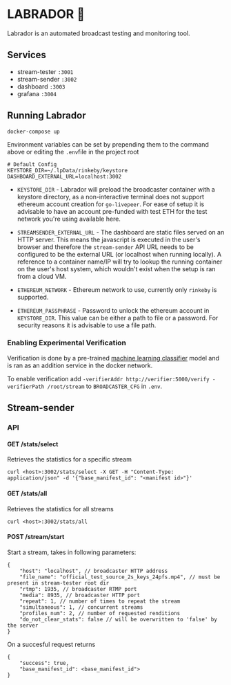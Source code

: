 # LABRADOR :dog:

Labrador is an automated broadcast testing and monitoring tool.

## Services
* stream-tester `:3001`
* stream-sender `:3002`
* dashboard `:3003` 
* grafana `:3004`

## Running Labrador

```
docker-compose up
```

Environment variables can be set by prepending them to the command above or editing the `.env`file in the project root

```
# Default Config
KEYSTORE_DIR=~/.lpData/rinkeby/keystore
DASHBOARD_EXTERNAL_URL=localhost:3002
```

- `KEYSTORE_DIR` - Labrador will preload the broadcaster container with a keystore directory, as a non-interactive terminal does not support ethereum account creation for `go-livepeer`. For ease of setup it is advisable to have an account pre-funded with test ETH for the test network you're using available here.

- `STREAMSENDER_EXTERNAL_URL` - The dashboard are static files served on an HTTP server. This means the javascript is executed in the user's browser and therefore the `stream-sender` API URL needs to be configured to be the external URL (or localhost when running locally). A reference to a container name/IP will try to lookup the running container on the user's host system, which wouldn't exist when the setup is ran from a cloud VM. 

- `ETHEREUM_NETWORK` - Ethereum network to use, currently only `rinkeby` is supported.

- `ETHEREUM_PASSPHRASE` - Password to unlock the ethereum account in `KEYSTORE_DIR`. This value can be either a path to file or a password. For security reasons it is advisable to use a file path.

### Enabling Experimental Verification

Verification is done by a pre-trained [machine learning classifier](https://github.com/livepeer/verification-classifier) model and is ran as an addition service in the docker network.

To enable verification add `-verifierAddr http://verifier:5000/verify -verifierPath /root/stream` to `BROADCASTER_CFG` in `.env`.

## Stream-sender

### API

#### GET /stats/select

Retrieves the statistics for a specific stream 

```
curl <host>:3002/stats/select -X GET -H "Content-Type: application/json" -d '{"base_manifest_id": "<manifest id>"}'
```

#### GET /stats/all

Retrieves the statistics for all streams

```
curl <host>:3002/stats/all
```

#### POST /stream/start

Start a stream, takes in following parameters:

```
{
    "host": "localhost", // broadcaster HTTP address
    "file_name": "official_test_source_2s_keys_24pfs.mp4", // must be present in stream-tester root dir
    "rtmp": 1935, // broadcaster RTMP port
    "media": 8935, // broadcaster HTTP port
    "repeat": 1, // number of times to repeat the stream
    "simultaneous": 1, // concurrent streams
    "profiles_num": 2, // number of requested renditions
    "do_not_clear_stats": false // will be overwritten to 'false' by the server
}
```

On a succesful request returns 

```
{
    "success": true,
    "base_manifest_id": <base_manifest_id">
}
```

